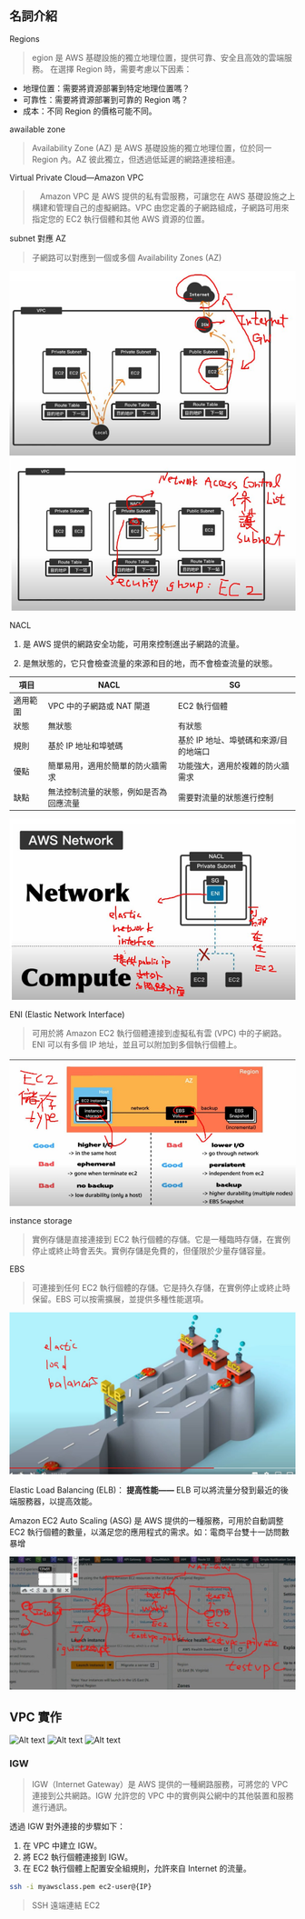 ## 名詞介紹
Regions
> egion 是 AWS 基礎設施的獨立地理位置，提供可靠、安全且高效的雲端服務。
在選擇 Region 時，需要考慮以下因素：

- 地理位置：需要將資源部署到特定地理位置嗎？
- 可靠性：需要將資源部署到可靠的 Region 嗎？
- 成本：不同 Region 的價格可能不同。

awailable zone
> Availability Zone (AZ) 是 AWS 基礎設施的獨立地理位置，位於同一 Region 內。AZ 彼此獨立，但透過低延遲的網路連接相連。

Virtual Private Cloud—Amazon VPC
>　Amazon VPC 是 AWS 提供的私有雲服務，可讓您在 AWS 基礎設施之上構建和管理自己的虛擬網路。VPC 由您定義的子網路組成，子網路可用來指定您的 EC2 執行個體和其他 AWS 資源的位置。


subnet 對應 AZ
> 子網路可以對應到一個或多個 Availability Zones (AZ)

![Alt text](./Picture/photo_2023-09-26_18-49-25.jpg)
![Alt text](./Picture/photo_2023-09-26_18-50-25.jpg)

NACL
1. 是 AWS 提供的網路安全功能，可用來控制進出子網路的流量。

2. 是無狀態的，它只會檢查流量的來源和目的地，而不會檢查流量的狀態。



項目 | NACL | SG
--- | --- | ---
適用範圍 | VPC 中的子網路或 NAT 閘道 | EC2 執行個體
狀態 | 無狀態 | 有狀態
規則 | 基於 IP 地址和埠號碼 | 基於 IP 地址、埠號碼和來源/目的地端口
優點 | 簡單易用，適用於簡單的防火牆需求 | 功能強大，適用於複雜的防火牆需求
缺點 | 無法控制流量的狀態，例如是否為回應流量 | 需要對流量的狀態進行控制

![Alt text](./Picture/photo_2023-09-22_12-01-42.jpg)

ENI (Elastic Network Interface)
> 可用於將 Amazon EC2 執行個體連接到虛擬私有雲 (VPC) 中的子網路。ENI 可以有多個 IP 地址，並且可以附加到多個執行個體上。

![Alt text](./Picture/photo_2023-09-22_15-00-02.jpg)

instance storage
> 實例存儲是直接連接到 EC2 執行個體的存儲。它是一種臨時存儲，在實例停止或終止時會丟失。實例存儲是免費的，但僅限於少量存儲容量。

EBS
> 可連接到任何 EC2 執行個體的存儲。它是持久存儲，在實例停止或終止時保留。EBS 可以按需擴展，並提供多種性能選項。


![Alt text](./Picture/photo_2023-09-22_15-11-50.jpg)

Elastic Load Balancing (ELB)：
    **提高性能——** ELB 可以將流量分發到最近的後端服務器，以提高效能。


Amazon EC2 Auto Scaling (ASG) 是 AWS 提供的一種服務，可用於自動調整 EC2 執行個體的數量，以滿足您的應用程式的需求。如：電商平台雙十一訪問數暴增

![Alt text](./Picture/Screenshot_20230926_192516_Meet.jpg)

## VPC 實作
![Alt text]()
![Alt text]()
![Alt text]()

### IGW
> IGW（Internet Gateway）是 AWS 提供的一種網路服務，可將您的 VPC 連接到公共網路。IGW 允許您的 VPC 中的實例與公網中的其他裝置和服務進行通訊。

透過 IGW 對外連接的步驟如下：

1. 在 VPC 中建立 IGW。
2. 將 EC2 執行個體連接到 IGW。
3. 在 EC2 執行個體上配置安全組規則，允許來自 Internet 的流量。


```bash
ssh -i myawsclass.pem ec2-user@{IP}
```
 > SSH 遠端連結 EC2
